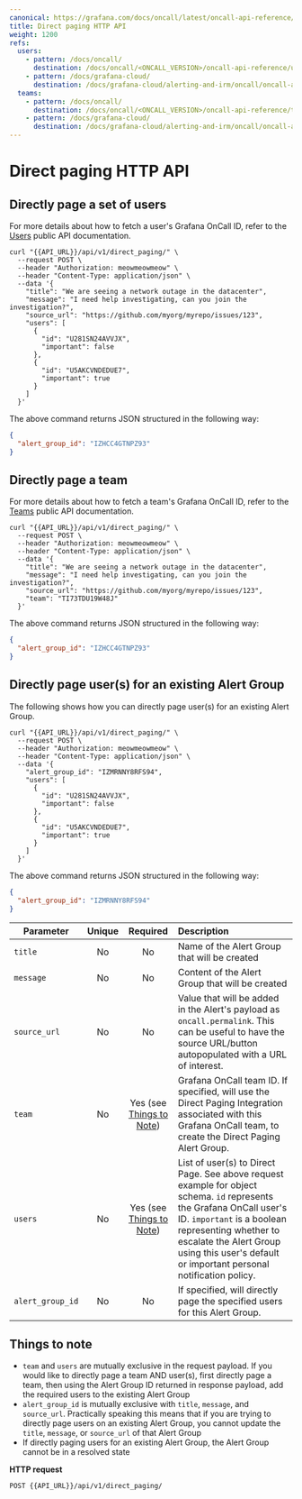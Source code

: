 ```yaml
---
canonical: https://grafana.com/docs/oncall/latest/oncall-api-reference/direct_paging/
title: Direct paging HTTP API
weight: 1200
refs:
  users:
    - pattern: /docs/oncall/
      destination: /docs/oncall/<ONCALL_VERSION>/oncall-api-reference/users
    - pattern: /docs/grafana-cloud/
      destination: /docs/grafana-cloud/alerting-and-irm/oncall/oncall-api-reference/users
  teams:
    - pattern: /docs/oncall/
      destination: /docs/oncall/<ONCALL_VERSION>/oncall-api-reference/teams
    - pattern: /docs/grafana-cloud/
      destination: /docs/grafana-cloud/alerting-and-irm/oncall/oncall-api-reference/teams
---
```


# Direct paging HTTP API

## Directly page a set of users

For more details about how to fetch a user's Grafana OnCall ID, refer to the [Users](ref:users) public API documentation.

```shell
curl "{{API_URL}}/api/v1/direct_paging/" \
  --request POST \
  --header "Authorization: meowmeowmeow" \
  --header "Content-Type: application/json" \
  --data '{
    "title": "We are seeing a network outage in the datacenter",
    "message": "I need help investigating, can you join the investigation?",
    "source_url": "https://github.com/myorg/myrepo/issues/123",
    "users": [
      {
        "id": "U281SN24AVVJX",
        "important": false
      },
      {
        "id": "U5AKCVNDEDUE7",
        "important": true
      }
    ]
  }'
```

The above command returns JSON structured in the following way:

```json
{
  "alert_group_id": "IZHCC4GTNPZ93"
}
```

## Directly page a team

For more details about how to fetch a team's Grafana OnCall ID, refer to the [Teams](ref:teams) public API documentation.

```shell
curl "{{API_URL}}/api/v1/direct_paging/" \
  --request POST \
  --header "Authorization: meowmeowmeow" \
  --header "Content-Type: application/json" \
  --data '{
    "title": "We are seeing a network outage in the datacenter",
    "message": "I need help investigating, can you join the investigation?",
    "source_url": "https://github.com/myorg/myrepo/issues/123",
    "team": "TI73TDU19W48J"
  }'
```

The above command returns JSON structured in the following way:

```json
{
  "alert_group_id": "IZHCC4GTNPZ93"
}
```

## Directly page user(s) for an existing Alert Group

The following shows how you can directly page user(s) for an existing Alert Group.

```shell
curl "{{API_URL}}/api/v1/direct_paging/" \
  --request POST \
  --header "Authorization: meowmeowmeow" \
  --header "Content-Type: application/json" \
  --data '{
    "alert_group_id": "IZMRNNY8RFS94",
    "users": [
      {
        "id": "U281SN24AVVJX",
        "important": false
      },
      {
        "id": "U5AKCVNDEDUE7",
        "important": true
      }
    ]
  }'
```

The above command returns JSON structured in the following way:

```json
{
  "alert_group_id": "IZMRNNY8RFS94"
}
```

| Parameter            | Unique |     Required     | Description                                                                                                                                                                                                                                         |
| -------------------- | :----: | :--------------: | :-------------------------------------------------------------------------------------------------------------------------------------------------------------------------------------------------------------------------------------------------- |
| `title`               |  No   |       No        | Name of the Alert Group that will be created                                                                                                                                                                                                                                      |
| `message`               |  No   |       No        | Content of the Alert Group that will be created                                                                                                                                                                                       |
| `source_url`               |  No   |       No        | Value that will be added in the Alert's payload as `oncall.permalink`. This can be useful to have the source URL/button autopopulated with a URL of interest.                        |
| `team`               |  No   |       Yes (see [Things to Note](#things-to-note))        | Grafana OnCall team ID. If specified, will use the Direct Paging Integration associated with this Grafana OnCall team, to create the Direct Paging Alert Group.                                                                                                                                                                                        |
| `users`               |  No   |       Yes (see [Things to Note](#things-to-note))        | List of user(s) to Direct Page. See above request example for object schema. `id` represents the Grafana OnCall user's ID. `important` is a boolean representing whether to escalate the Alert Group using this user's default or important personal notification policy.                                                                                                                                                                                        |
| `alert_group_id`               |  No   |       No        | If specified, will directly page the specified users for this Alert Group.                                                                                                                                                                                         |

## Things to note

- `team` and `users` are mutually exclusive in the request payload. If you would like to directly page a team AND user(s),
first directly page a team, then using the Alert Group ID returned in response payload, add the required users to the
existing Alert Group
- `alert_group_id` is mutually exclusive with `title`, `message`, and `source_url`. Practically speaking this means that
if you are trying to directly page users on an existing Alert Group, you cannot update the `title`, `message`, or
`source_url` of that Alert Group
- If directly paging users for an existing Alert Group, the Alert Group cannot be in a resolved state

**HTTP request**

`POST {{API_URL}}/api/v1/direct_paging/`
